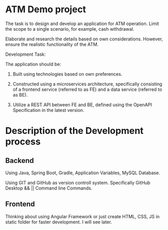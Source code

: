 # ATM Demo project

The task is to design and develop an application for ATM operation. Limit the scope to a single scenario, for example, cash withdrawal.

Elaborate and research the details based on own considerations. However, ensure the realistic functionality of the ATM.

Development Task:

The application should be:

1) Built using technologies based on own preferences.

2) Constructed using a microservices architecture, specifically consisting of a frontend service (referred to as FE) and a data service (referred to as BE).

3) Utilize a REST API between FE and BE, defined using the OpenAPI Specification in the latest version.

# Description of the Development process

## Backend

Using Java, Spring Boot, Gradle, Application Variables, MySQL Database.

Using GIT and GitHub as version controll system. Specifically GitHub Desktop && || Command line Commands. 

## Frontend

Thinking about using Angular Framework or just create HTML, CSS, JS in static folder for faster development. I will see later. 
